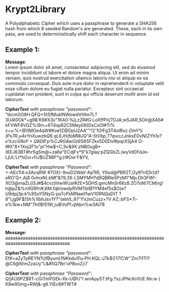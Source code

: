 # Krypt2Library
A Polyalphabetic Cipher which uses a passphrase to generate a SHA256 hash from which 8 seeded Random's are generated. These, each in its own pass, are used to deterministically shift each character in sequence.

## Example 1:  

**Message**:  
Lorem ipsum dolor sit amet, consectetur adipiscing elit, sed do eiusmod tempor incididunt ut labore et dolore magna aliqua. Ut enim ad minim veniam, quis nostrud exercitation ullamco laboris nisi ut aliquip ex ea commodo consequat. Duis aute irure dolor in reprehenderit in voluptate velit esse cillum dolore eu fugiat nulla pariatur. Excepteur sint occaecat cupidatat non proident, sunt in culpa qui officia deserunt mollit anim id est laborum.

**CipherText** *with passphrase "password"*:  
"tkcmGG8H.QFQ+5tSfMukINWowdVHIm7L?3U4t0Ok*+g9&'K9#X3x"1KA0:%jLz2R#G:LoXffPii(7OJA;wSJAR,SOlr@XA5#kFVWF8VGZ%(9rc+6T4sp6ZC5Mey08(DsCxOl#Tl% z+u:%+@(IMOe4qW#Koe1Z@DpU2AA""?2'1O!Fg3T4xtRxz.*OmY%(Ps7R,u4xYnXuwzbQ6 qLEJtVfaMWJQ"A-5tVbp,T?qvo;cJnksEOvN)ZYh1x?e%$zcGRoY+Q$8DR'p%CJRGAwOz6*S65FZkx5D0Dvl#pqrXSjA4 O-#Kt"8+$1%Nas+tZG$Xoj2F1u"pi"Hw$+C,9c&9X:zNB0ugB*(6EJ63BT#hr5gSm@+za6e"ECdjFx*9"k7gIay:pZQGbZL(wyVd0FdJe-LjUL'Lt*hGvi+frJ$UZ9BF*g:)!#Ow'F&YV,

**CipherText** *with passphrase "Password"*:  
+-AEc1!4:o3AcqRW #7OX)-9osD2WaV-ApTtR, YtIod@PBR2T,Oy9?nS5r)d?eRO'Q+,Aj8 0vlnxN(.kMf'&?9,3X-l,SMYMH?d9QBRle5PzM1"Mp;D$h3FW%IzRC)n6XK44PqFo5'.tlk00l oXx3KVbRSv7xI Rfg,&k9jaGBGsCWvfqw7l4R'Tc'ULCS8D76L1$!-XO3@maZL(l3J#$4cvz)hIwWUa!#2E*SDHS:gmcMnSr66z8.ZO7oN!7CM)rg!h@pZ&%nXGRfn#;6M.fqb!owdyRVM7bI@1YM4ef5s$O)e?U9dpj3p:k%9SoYSNyG-psTcPsMNaelI1wV10RNQsDtT ?8"Ljg9F$)5h%1lbhJsv1Y?"(ebVL;87'YVJmCuzz+?V AZ;:bFS*7i-e%1kw+NM"7h0B!519t,)uBVoPf.qWpn%w3AI78

## Example 2:  

**Message**:  
aaaaaaaaaaaaaaaaaaaaaaaaaaaaaaaaaaaaaaaaaaaaaaaaaaaaaaaaaaaaaaaaaaaaaaaaaaaaaaaaaaaaaaaaaa

**CipherText** *with passphrase "password"*:  
Ef#+aZyTpREYN?UfByum)1NKkdu!Fu-PH.KQL-J7k$()17!CW''Zm7I1TI?@CIl@N!mZzaUy"L&#5Q7Bn'oPBxxZz7

**CipherText** *with passphrase "Password"*:  
Q!jA()6PZ$RT-cGITmPGEk-Xk-U@U"I wnApyST:tFg:?xzJPNcKn1UE.Nn:w ( K8w90mg+RWj&-g6.YiEc8#TWT#
